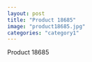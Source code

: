 ```yaml
---
layout: post
title: "Product 18685"
image: "product18685.jpg"
categories: "category1"
---
```

Product 18685
